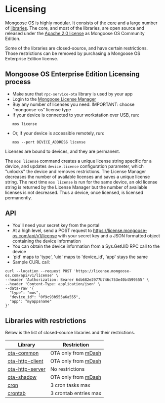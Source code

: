 # Licensing

Mongoose OS is highly modular. It consists of the
[core](https://github.com/cesanta/mongoose-os)
and a large number of
[libraries](https://github.com/mongoose-os-libs). The core, and most of
the libraries, are open source and released under the
[Apache 2.0 license](https://www.apache.org/licenses/LICENSE-2.0) as Mongoose OS Community Edition.

Some of the libraries are closed-source, and have certain restrictions.
Those restrictions can be removed by purchasing a Mongoose OS Enterprise Edition license.

## Mongoose OS Enterprise Edition Licensing process

- Make sure that `rpc-service-ota` library is used by your app
- Login to the [Mongoose License Manager](https://license.mongoose-os.com)
- Buy any number of licenses you need. IMPORTANT: choose "mongoose-os" license type
- If your device is connected to your workstation over USB, run:
  ```
  mos license
  ```
- Or, if your device is accessible remotely, run:
  ```
  mos --port DEVICE_ADDRESS license
  ```

Licenses are bound to devices, and they are permanent.

The `mos license` command creates a unique license string specific
for a device,
and updates `device.license` configuration parameter, which "unlocks"
the device and removes restrictions. The License Manager decreases
the number of available licenses and saves a unique
license string. The next time `mos license` is run for the same device,
an old license string is returned by the License Manager
but the number of available licenses is not decreased.
Thus a device, once licensed, is licensed permanently.

## API

- You'll need your secret key from the portal
- At a high level, send a POST request to https://license.mongoose-os.com/api/v1/license with your secret key and a JSON formatted object containing the device information
- You can obtain the device information from a Sys.GetUID RPC call to the device
- 'pid' maps to 'type', 'uid' maps to 'device_id', 'app' stays the same
- Sample CURL call:
```
curl --location --request POST 'https://license.mongoose-os.com/api/v1/license' \
--header 'Authorization: Bearer 6db682e2977b746c753e40b4599555' \
--header 'Content-Type: application/json' \
--data-raw '{
  "type": "mos",
  "device_id": "0f9c93b555a6a555",
  "app": "myappsname"
}'
```

## Libraries with restrictions

Below is the list of closed-source libraries and their restrictions.

|  Library  | Restriction |
| --------- | ------------ |
| [ota-common](https://github.com/mongoose-os-libs/ota-common) | OTA only from [mDash](https://mongoose-os.com/docs/mdash/intro.md) |
| [ota-http-client](https://github.com/mongoose-os-libs/ota-http-client) | OTA only from [mDash](https://mongoose-os.com/docs/mdash/intro.md) |
| [ota-http-server](https://github.com/mongoose-os-libs/ota-http-server) | No restrictions |
| [ota-shadow](https://github.com/mongoose-os-libs/ota-shadow) | OTA only from [mDash](https://mongoose-os.com/docs/mdash/intro.md) |
| [cron](https://github.com/mongoose-os-libs/cron) | 3 cron tasks max |
| [crontab](https://github.com/mongoose-os-libs/crontab) | 3 crontab entries max |
